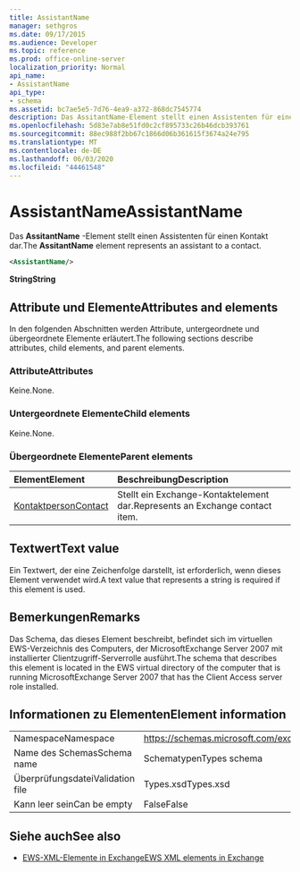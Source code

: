 ```yaml
---
title: AssistantName
manager: sethgros
ms.date: 09/17/2015
ms.audience: Developer
ms.topic: reference
ms.prod: office-online-server
localization_priority: Normal
api_name:
- AssistantName
api_type:
- schema
ms.assetid: bc7ae5e5-7d76-4ea9-a372-868dc7545774
description: Das AssitantName-Element stellt einen Assistenten für einen Kontakt dar.
ms.openlocfilehash: 5d83e7ab8e51fd0c2cf895733c26b46dcb393761
ms.sourcegitcommit: 88ec988f2bb67c1866d06b361615f3674a24e795
ms.translationtype: MT
ms.contentlocale: de-DE
ms.lasthandoff: 06/03/2020
ms.locfileid: "44461548"
---
```

# <a name="assistantname"></a><span data-ttu-id="feb17-103">AssistantName</span><span class="sxs-lookup"><span data-stu-id="feb17-103">AssistantName</span></span>

<span data-ttu-id="feb17-104">Das **AssitantName** -Element stellt einen Assistenten für einen Kontakt dar.</span><span class="sxs-lookup"><span data-stu-id="feb17-104">The **AssitantName** element represents an assistant to a contact.</span></span> 
  
```xml
<AssistantName/>
```

 <span data-ttu-id="feb17-105">**String**</span><span class="sxs-lookup"><span data-stu-id="feb17-105">**String**</span></span>
## <a name="attributes-and-elements"></a><span data-ttu-id="feb17-106">Attribute und Elemente</span><span class="sxs-lookup"><span data-stu-id="feb17-106">Attributes and elements</span></span>

<span data-ttu-id="feb17-107">In den folgenden Abschnitten werden Attribute, untergeordnete und übergeordnete Elemente erläutert.</span><span class="sxs-lookup"><span data-stu-id="feb17-107">The following sections describe attributes, child elements, and parent elements.</span></span>
  
### <a name="attributes"></a><span data-ttu-id="feb17-108">Attribute</span><span class="sxs-lookup"><span data-stu-id="feb17-108">Attributes</span></span>

<span data-ttu-id="feb17-109">Keine.</span><span class="sxs-lookup"><span data-stu-id="feb17-109">None.</span></span>
  
### <a name="child-elements"></a><span data-ttu-id="feb17-110">Untergeordnete Elemente</span><span class="sxs-lookup"><span data-stu-id="feb17-110">Child elements</span></span>

<span data-ttu-id="feb17-111">Keine.</span><span class="sxs-lookup"><span data-stu-id="feb17-111">None.</span></span>
  
### <a name="parent-elements"></a><span data-ttu-id="feb17-112">Übergeordnete Elemente</span><span class="sxs-lookup"><span data-stu-id="feb17-112">Parent elements</span></span>

|<span data-ttu-id="feb17-113">**Element**</span><span class="sxs-lookup"><span data-stu-id="feb17-113">**Element**</span></span>|<span data-ttu-id="feb17-114">**Beschreibung**</span><span class="sxs-lookup"><span data-stu-id="feb17-114">**Description**</span></span>|
|:-----|:-----|
|[<span data-ttu-id="feb17-115">Kontaktperson</span><span class="sxs-lookup"><span data-stu-id="feb17-115">Contact</span></span>](contact.md) <br/> |<span data-ttu-id="feb17-116">Stellt ein Exchange-Kontaktelement dar.</span><span class="sxs-lookup"><span data-stu-id="feb17-116">Represents an Exchange contact item.</span></span>  <br/> |
   
## <a name="text-value"></a><span data-ttu-id="feb17-117">Textwert</span><span class="sxs-lookup"><span data-stu-id="feb17-117">Text value</span></span>

<span data-ttu-id="feb17-118">Ein Textwert, der eine Zeichenfolge darstellt, ist erforderlich, wenn dieses Element verwendet wird.</span><span class="sxs-lookup"><span data-stu-id="feb17-118">A text value that represents a string is required if this element is used.</span></span>
  
## <a name="remarks"></a><span data-ttu-id="feb17-119">Bemerkungen</span><span class="sxs-lookup"><span data-stu-id="feb17-119">Remarks</span></span>

<span data-ttu-id="feb17-120">Das Schema, das dieses Element beschreibt, befindet sich im virtuellen EWS-Verzeichnis des Computers, der MicrosoftExchange Server 2007 mit installierter Clientzugriff-Serverrolle ausführt.</span><span class="sxs-lookup"><span data-stu-id="feb17-120">The schema that describes this element is located in the EWS virtual directory of the computer that is running MicrosoftExchange Server 2007 that has the Client Access server role installed.</span></span>
  
## <a name="element-information"></a><span data-ttu-id="feb17-121">Informationen zu Elementen</span><span class="sxs-lookup"><span data-stu-id="feb17-121">Element information</span></span>

|||
|:-----|:-----|
|<span data-ttu-id="feb17-122">Namespace</span><span class="sxs-lookup"><span data-stu-id="feb17-122">Namespace</span></span>  <br/> |https://schemas.microsoft.com/exchange/services/2006/types  <br/> |
|<span data-ttu-id="feb17-123">Name des Schemas</span><span class="sxs-lookup"><span data-stu-id="feb17-123">Schema name</span></span>  <br/> |<span data-ttu-id="feb17-124">Schematypen</span><span class="sxs-lookup"><span data-stu-id="feb17-124">Types schema</span></span>  <br/> |
|<span data-ttu-id="feb17-125">Überprüfungsdatei</span><span class="sxs-lookup"><span data-stu-id="feb17-125">Validation file</span></span>  <br/> |<span data-ttu-id="feb17-126">Types.xsd</span><span class="sxs-lookup"><span data-stu-id="feb17-126">Types.xsd</span></span>  <br/> |
|<span data-ttu-id="feb17-127">Kann leer sein</span><span class="sxs-lookup"><span data-stu-id="feb17-127">Can be empty</span></span>  <br/> |<span data-ttu-id="feb17-128">False</span><span class="sxs-lookup"><span data-stu-id="feb17-128">False</span></span>  <br/> |
   
## <a name="see-also"></a><span data-ttu-id="feb17-129">Siehe auch</span><span class="sxs-lookup"><span data-stu-id="feb17-129">See also</span></span>

- [<span data-ttu-id="feb17-130">EWS-XML-Elemente in Exchange</span><span class="sxs-lookup"><span data-stu-id="feb17-130">EWS XML elements in Exchange</span></span>](ews-xml-elements-in-exchange.md)

